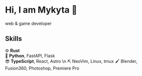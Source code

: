 Hi, I am Mykyta :wave:
=========================
web & game developer

Skills
-----
:gear:           **Rust**  
:snake:          **Python**, FastAPI, Flask  
:sunglasses:     **TypeScript**, React, Astro \n
:pick:           NeoVim, Linux, tmux
:paintbrush:     Blender, Fusion360, Photoshop, Premiere Pro

